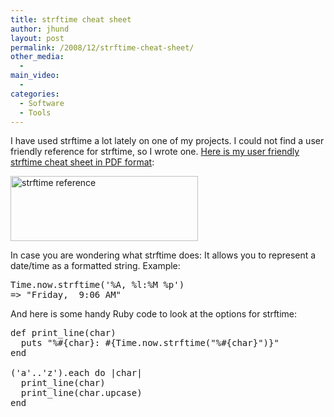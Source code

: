 ```yaml
---
title: strftime cheat sheet
author: jhund
layout: post
permalink: /2008/12/strftime-cheat-sheet/
other_media:
  -
main_video:
  -
categories:
  - Software
  - Tools
---
```

I have used strftime a lot lately on one of my projects. I could not find a user friendly reference for strftime, so I wrote one. [Here is my user friendly strftime cheat sheet in PDF format][1]:

<div class="mceTemp">
  <dl id="attachment_347" class="wp-caption alignnone" style="width: 310px;">
    <dt class="wp-caption-dt">
      <a href="http://clearcove.ca/images/2008/12/strftime_reference.pdf"><img class="size-medium wp-image-347" title="strftime reference" src="http://clearcove.ca/images/2008/12/strftime_ref-300x104.jpg" alt="strftime reference" width="300" height="104" /></a>
    </dt>
  </dl>
</div>

<!--more-->

In case you are wondering what strftime does: It allows you to represent a date/time as a formatted string. Example:

<pre class="brush: ruby; title: ; notranslate" title="">Time.now.strftime('%A, %l:%M %p')
=&gt; "Friday,  9:06 AM"
</pre>

And here is some handy Ruby code to look at the options for strftime:

<pre class="brush: ruby; title: ; notranslate" title="">def print_line(char)
  puts "%#{char}: #{Time.now.strftime("%#{char}")}"
end

('a'..'z').each do |char|
  print_line(char)
  print_line(char.upcase)
end
</pre>

 [1]: http://clearcove.ca/images/2008/12/strftime_reference.pdf
